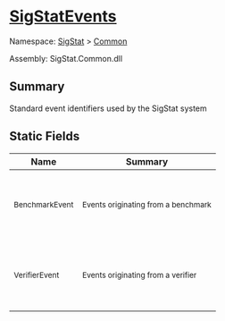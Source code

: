 # [SigStatEvents](./SigStatEvents.md)

Namespace: [SigStat]() > [Common](./README.md)

Assembly: SigStat.Common.dll

## Summary
Standard event identifiers used by the SigStat system

## Static Fields

| Name | Summary | 
| --- | --- | 
| <p>&nbsp;</p><sub>BenchmarkEvent</sub><p>&nbsp;</p>| <p>&nbsp;</p><sub>Events originating from a benchmark</sub><p>&nbsp;</p>| <br>
| <p>&nbsp;</p><sub>VerifierEvent</sub><p>&nbsp;</p>| <p>&nbsp;</p><sub>Events originating from a verifier</sub><p>&nbsp;</p>| <br>


